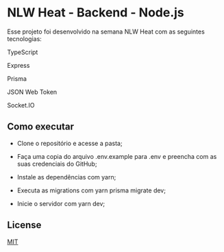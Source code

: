 # NLW Heat - Backend - Node.js

Esse projeto foi desenvolvido na semana NLW Heat com as seguintes tecnologias:

TypeScript

Express

Prisma

JSON Web Token

Socket.IO

## Como executar

- Clone o repositório e acesse a pasta;

- Faça uma copia do arquivo .env.example para .env e preencha com as suas credenciais do GitHub;

- Instale as dependências com yarn;

- Executa as migrations com yarn prisma migrate dev;

- Inicie o servidor com yarn dev;

## License
[MIT](https://choosealicense.com/licenses/mit/)
